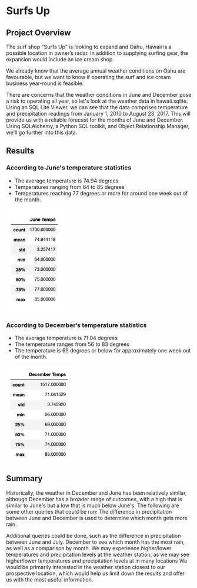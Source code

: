 # Surfs Up
## Project Overview

The surf shop "Surfs Up" is looking to expand and Oahu, Hawaii is a possible location in owner’s radar. In addition to supplying surfing gear, the expansion would include an ice cream shop.

We already know that the average annual weather conditions on Oahu are favourable, but we want to know if operating the surf and ice cream business year-round is feasible.

There are concerns that the weather conditions in June and December pose a risk to operating all year, so let's look at the weather data in hawaii.sqlite.
Using an SQL Lite Viewer, we can see that the data comprises temperature and precipitation readings from January 1, 2010 to August 23, 2017. This will provide us with a reliable forecast for the months of June and December. Using SQLAlchemy, a Python SQL toolkit, and Object Relationship Manager, we'll go further into this data.

## Results

### According to June's temperature statistics
- The average temperature is 74.94 degrees
- Temperatures ranging from 64 to 85 degrees
- Temperatures reaching 77 degrees or more for around one week out of the month.

![June](Resources/June_Temps.png)


### According to December’s temperature statistics
- The average temperature is 71.04 degrees
- The temperature ranges from 56 to 83 degrees
- The temperature is 69 degrees or below for approximately one week out of the month.

![December](Resources/December_Temps.png)
## Summary

Historically, the weather in December and June has been relatively similar, although December has a broader range of outcomes, with a high that is similar to June's but a low that is much below June's.
The following are some other queries that could be run: The difference in precipitation between June and December is used to determine which month gets more rain.

Additional queries could be done, such as the difference in precipitation between June and July.
December to see which month has the most rain, as well as a comparison by month.
We may experience higher/lower temperatures and precipitation levels at the weather station, as we may see higher/lower temperatures and precipitation levels at in many locations We would be primarily interested in the weather station closest to our prospective location, which would help us limit down the results and offer us with the most useful information.
